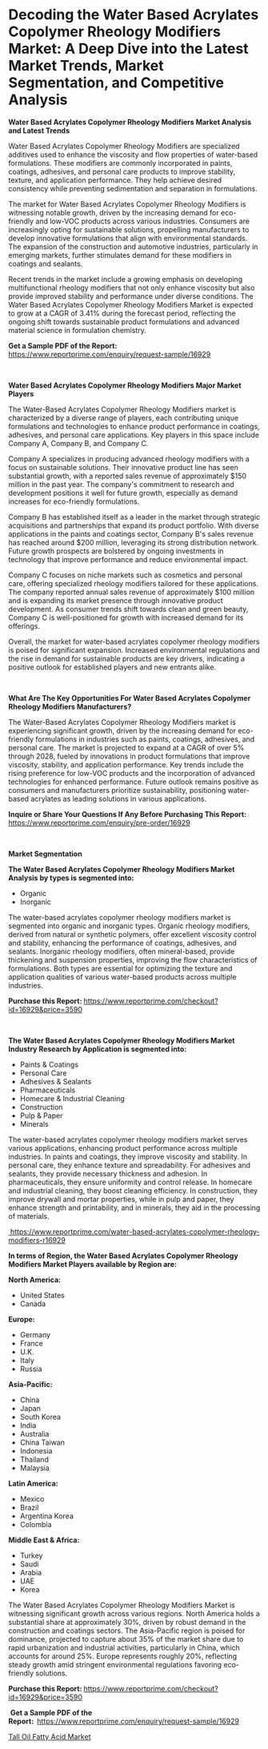 <p><h1>Decoding the Water Based Acrylates Copolymer Rheology Modifiers Market: A Deep Dive into the Latest Market Trends, Market Segmentation, and Competitive Analysis</h1></p><p><strong>Water Based Acrylates Copolymer Rheology Modifiers Market Analysis and Latest Trends</strong></p>
<p><p>Water Based Acrylates Copolymer Rheology Modifiers are specialized additives used to enhance the viscosity and flow properties of water-based formulations. These modifiers are commonly incorporated in paints, coatings, adhesives, and personal care products to improve stability, texture, and application performance. They help achieve desired consistency while preventing sedimentation and separation in formulations.</p><p>The market for Water Based Acrylates Copolymer Rheology Modifiers is witnessing notable growth, driven by the increasing demand for eco-friendly and low-VOC products across various industries. Consumers are increasingly opting for sustainable solutions, propelling manufacturers to develop innovative formulations that align with environmental standards. The expansion of the construction and automotive industries, particularly in emerging markets, further stimulates demand for these modifiers in coatings and sealants. </p><p>Recent trends in the market include a growing emphasis on developing multifunctional rheology modifiers that not only enhance viscosity but also provide improved stability and performance under diverse conditions. The Water Based Acrylates Copolymer Rheology Modifiers Market is expected to grow at a CAGR of 3.41% during the forecast period, reflecting the ongoing shift towards sustainable product formulations and advanced material science in formulation chemistry.</p></p>
<p><strong>Get a Sample PDF of the Report:&nbsp;</strong> <a href="https://www.reportprime.com/enquiry/request-sample/16929?utm_campaign=3585&utm_medium=2&utm_source=Github&utm_content=ia&utm_term=18032025&utm_id=water-based-acrylates-copolymer-rheology-modifiers">https://www.reportprime.com/enquiry/request-sample/16929</a></p>
<p>&nbsp;</p>
<p><strong>Water Based Acrylates Copolymer Rheology Modifiers Major Market Players</strong></p>
<p><p>The Water-Based Acrylates Copolymer Rheology Modifiers market is characterized by a diverse range of players, each contributing unique formulations and technologies to enhance product performance in coatings, adhesives, and personal care applications. Key players in this space include Company A, Company B, and Company C.</p><p>Company A specializes in producing advanced rheology modifiers with a focus on sustainable solutions. Their innovative product line has seen substantial growth, with a reported sales revenue of approximately $150 million in the past year. The company's commitment to research and development positions it well for future growth, especially as demand increases for eco-friendly formulations.</p><p>Company B has established itself as a leader in the market through strategic acquisitions and partnerships that expand its product portfolio. With diverse applications in the paints and coatings sector, Company B's sales revenue has reached around $200 million, leveraging its strong distribution network. Future growth prospects are bolstered by ongoing investments in technology that improve performance and reduce environmental impact.</p><p>Company C focuses on niche markets such as cosmetics and personal care, offering specialized rheology modifiers tailored for these applications. The company reported annual sales revenue of approximately $100 million and is expanding its market presence through innovative product development. As consumer trends shift towards clean and green beauty, Company C is well-positioned for growth with increased demand for its offerings.</p><p>Overall, the market for water-based acrylates copolymer rheology modifiers is poised for significant expansion. Increased environmental regulations and the rise in demand for sustainable products are key drivers, indicating a positive outlook for established players and new entrants alike.</p></p>
<p>&nbsp;</p>
<p><strong>What Are The Key Opportunities For Water Based Acrylates Copolymer Rheology Modifiers Manufacturers?</strong></p>
<p><p>The Water-Based Acrylates Copolymer Rheology Modifiers market is experiencing significant growth, driven by the increasing demand for eco-friendly formulations in industries such as paints, coatings, adhesives, and personal care. The market is projected to expand at a CAGR of over 5% through 2028, fueled by innovations in product formulations that improve viscosity, stability, and application performance. Key trends include the rising preference for low-VOC products and the incorporation of advanced technologies for enhanced performance. Future outlook remains positive as consumers and manufacturers prioritize sustainability, positioning water-based acrylates as leading solutions in various applications.</p></p>
<p><strong>Inquire or Share Your Questions If Any Before Purchasing This Report:</strong> <a href="https://www.reportprime.com/enquiry/pre-order/16929?utm_campaign=3585&utm_medium=2&utm_source=Github&utm_content=ia&utm_term=18032025&utm_id=water-based-acrylates-copolymer-rheology-modifiers">https://www.reportprime.com/enquiry/pre-order/16929</a></p>
<p>&nbsp;</p>
<p><strong>Market Segmentation</strong></p>
<p><strong>The Water Based Acrylates Copolymer Rheology Modifiers Market Analysis by types is segmented into:</strong></p>
<p><ul><li>Organic</li><li>Inorganic</li></ul></p>
<p><p>The water-based acrylates copolymer rheology modifiers market is segmented into organic and inorganic types. Organic rheology modifiers, derived from natural or synthetic polymers, offer excellent viscosity control and stability, enhancing the performance of coatings, adhesives, and sealants. Inorganic rheology modifiers, often mineral-based, provide thickening and suspension properties, improving the flow characteristics of formulations. Both types are essential for optimizing the texture and application qualities of various water-based products across multiple industries.</p></p>
<p><strong>Purchase this Report:&nbsp;</strong><a href="https://www.reportprime.com/checkout?id=16929&price=3590&utm_campaign=3585&utm_medium=2&utm_source=Github&utm_content=ia&utm_term=18032025&utm_id=water-based-acrylates-copolymer-rheology-modifiers">https://www.reportprime.com/checkout?id=16929&price=3590</a></p>
<p>&nbsp;</p>
<p><strong>The Water Based Acrylates Copolymer Rheology Modifiers Market Industry Research by Application is segmented into:</strong></p>
<p><ul><li>Paints & Coatings</li><li>Personal Care</li><li>Adhesives & Sealants</li><li>Pharmaceuticals</li><li>Homecare & Industrial Cleaning</li><li>Construction</li><li>Pulp & Paper</li><li>Minerals</li></ul></p>
<p><p>The water-based acrylates copolymer rheology modifiers market serves various applications, enhancing product performance across multiple industries. In paints and coatings, they improve viscosity and stability. In personal care, they enhance texture and spreadability. For adhesives and sealants, they provide necessary thickness and adhesion. In pharmaceuticals, they ensure uniformity and control release. In homecare and industrial cleaning, they boost cleaning efficiency. In construction, they improve drywall and mortar properties, while in pulp and paper, they enhance strength and printability, and in minerals, they aid in the processing of materials.</p></p>
<p><a href="https://www.reportprime.com/water-based-acrylates-copolymer-rheology-modifiers-r16929?utm_campaign=3585&utm_medium=2&utm_source=Github&utm_content=ia&utm_term=18032025&utm_id=water-based-acrylates-copolymer-rheology-modifiers">&nbsp;https://www.reportprime.com/water-based-acrylates-copolymer-rheology-modifiers-r16929</a></p>
<p><strong>In terms of Region, the Water Based Acrylates Copolymer Rheology Modifiers Market Players available by Region are:</strong></p>
<p>
    <p> <strong> North America: </strong>
        <ul>
            <li>United States</li>
            <li>Canada</li>
        </ul>
        </p> 
    <p> <strong> Europe: </strong>
        <ul>
            <li>Germany</li>
            <li>France</li>
            <li>U.K.</li>
            <li>Italy</li>
            <li>Russia</li>
        </ul>
        </p> 
    <p> <strong> Asia-Pacific: </strong>
        <ul>
            <li>China</li>
            <li>Japan</li>
            <li>South Korea</li>
            <li>India</li>
            <li>Australia</li>
            <li>China Taiwan</li>
            <li>Indonesia</li>
            <li>Thailand</li>
            <li>Malaysia</li>
        </ul>
        </p> 
    <p> <strong> Latin America: </strong>
        <ul>
            <li>Mexico</li>
            <li>Brazil</li>
            <li>Argentina Korea</li>
            <li>Colombia</li>
        </ul>
        </p> 
    <p> <strong> Middle East & Africa: </strong>
        <ul>
            <li>Turkey</li>
            <li>Saudi</li>
            <li>Arabia</li>
            <li>UAE</li>
            <li>Korea</li>
        </ul>
    </p>
    </p>
<p><p>The Water Based Acrylates Copolymer Rheology Modifiers Market is witnessing significant growth across various regions. North America holds a substantial share at approximately 30%, driven by robust demand in the construction and coatings sectors. The Asia-Pacific region is poised for dominance, projected to capture about 35% of the market share due to rapid urbanization and industrial activities, particularly in China, which accounts for around 25%. Europe represents roughly 20%, reflecting steady growth amid stringent environmental regulations favoring eco-friendly solutions.</p></p>
<p><strong>Purchase this Report: </strong><a href="https://www.reportprime.com/checkout?id=16929&price=3590&utm_campaign=3585&utm_medium=2&utm_source=Github&utm_content=ia&utm_term=18032025&utm_id=water-based-acrylates-copolymer-rheology-modifiers">https://www.reportprime.com/checkout?id=16929&price=3590</a></p>
<p>&nbsp;<strong>Get a Sample PDF of the Report:&nbsp;&nbsp;</strong><a href="https://www.reportprime.com/enquiry/request-sample/16929?utm_campaign=3585&utm_medium=2&utm_source=Github&utm_content=ia&utm_term=18032025&utm_id=water-based-acrylates-copolymer-rheology-modifiers">https://www.reportprime.com/enquiry/request-sample/16929</a></p>
<p><strong></strong></p>
<p><p><a href="https://github.com/kolffmaris58/Market-Research-Report-List-1/blob/main/tall-oil-fatty-acid-market.md?utm_campaign=3585&utm_medium=2&utm_source=Github&utm_content=ia&utm_term=18032025&utm_id=water-based-acrylates-copolymer-rheology-modifiers">Tall Oil Fatty Acid Market</a></p></p>